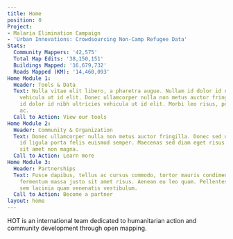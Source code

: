 ```yaml
---
title: Home
position: 0
Project:
- Malaria Elimination Campaign
- 'Urban Innovations: Crowdsourcing Non-Camp Refugee Data'
Stats:
  Community Mappers: '42,575'
  Total Map Edits: '38,150,151'
  Buildings Mapped: '16,679,732'
  Roads Mapped (KM): '14,460,093'
Home Module 1:
  Header: Tools & Data
  Text: Nulla vitae elit libero, a pharetra augue. Nullam id dolor id nibh ultricies
    vehicula ut id elit. Donec ullamcorper nulla non metus auctor fringilla. Nullam
    id dolor id nibh ultricies vehicula ut id elit. Morbi leo risus, porta ac consectetur
    ac.
  Call to Action: View our tools
Home Module 2:
  Header: Community & Organization
  Text: Donec ullamcorper nulla non metus auctor fringilla. Donec sed odio dui. Vestibulum
    id ligula porta felis euismod semper. Maecenas sed diam eget risus varius blandit
    sit amet non magna.
  Call to Action: Learn more
Home Module 3:
  Header: Partnerships
  Text: Fusce dapibus, tellus ac cursus commodo, tortor mauris condimentum nibh, ut
    fermentum massa justo sit amet risus. Aenean eu leo quam. Pellentesque ornare
    sem lacinia quam venenatis vestibulum.
  Call to Action: Become a partner
layout: home
---
```


HOT is an international team dedicated to <span>humanitarian action and community development </span><span>through open mapping.</span>
